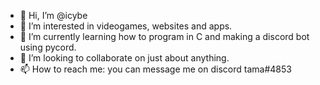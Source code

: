 - 👋 Hi, I’m @icybe
- 👀 I’m interested in videogames, websites and apps.
- 🌱 I’m currently learning how to program in C and making a discord bot using pycord.
- 💞️ I’m looking to collaborate on just about anything.
- 📫 How to reach me: you can message me on discord tama#4853

<!---
icybe/icybe is a ✨ special ✨ repository because its `README.md` (this file) appears on your GitHub profile.
You can click the Preview link to take a look at your changes.
--->
